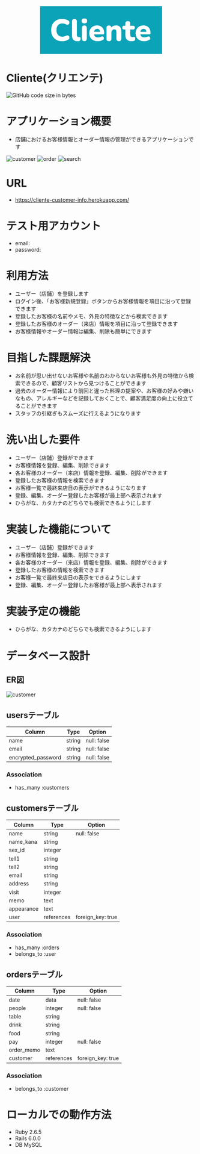 <div align="center">
<img src="https://raw.githubusercontent.com/mamoru-ando/customer_info/3847a61eea0ff01e4bf39a8a68f00eefef90e158/Cliente%E3%83%AD%E3%82%B3%E3%82%99%202021-01-25%2017.47.58.png" alt="Cliente" title="Cliente">
</div>

# Cliente(クリエンテ)
![GitHub code size in bytes](https://img.shields.io/github/languages/code-size/mamoru-ando/customer_info)

# アプリケーション概要
- 店舗におけるお客様情報とオーダー情報の管理ができるアプリケーションです

![customer](https://user-images.githubusercontent.com/75655307/106693378-ac8bf100-6619-11eb-83e3-6a32ea2759c1.gif)
![order](https://user-images.githubusercontent.com/75655307/106693365-a6961000-6619-11eb-9f10-085bad34af67.gif)
![search](https://user-images.githubusercontent.com/75655307/106693380-ad248780-6619-11eb-944f-f378ad6faf4d.gif)


# URL
- https://cliente-customer-info.herokuapp.com/


# テスト用アカウント
- email: 
- password: 


# 利用方法
- ユーザー（店舗）を登録します
- ログイン後、「お客様新規登録」ボタンからお客様情報を項目に沿って登録できます
- 登録したお客様の名前やメモ、外見の特徴などから検索できます
- 登録したお客様のオーダー（来店）情報を項目に沿って登録できます
- お客様情報やオーダー情報は編集、削除も簡単にできます


# 目指した課題解決
- お名前が思い出せないお客様や名前のわからないお客様も外見の特徴から検索できるので、顧客リストから見つけることができます
- 過去のオーダー情報により前回と違った料理の提案や、お客様の好みや嫌いなもの、アレルギーなどを記録しておくことで、顧客満足度の向上に役立てることができます
- スタッフの引継ぎもスムーズに行えるようになります


# 洗い出した要件
- ユーザー（店舗）登録ができます
- お客様情報を登録、編集、削除できます
- 各お客様のオーダー（来店）情報を登録、編集、削除ができます
- 登録したお客様の情報を検索できます
- お客様一覧で最終来店日の表示ができるようになります
- 登録、編集、オーダー登録したお客様が最上部へ表示されます
- ひらがな、カタカナのどちらでも検索できるようにします


# 実装した機能について
- ユーザー（店舗）登録ができます
- お客様情報を登録、編集、削除できます
- 各お客様のオーダー（来店）情報を登録、編集、削除ができます
- 登録したお客様の情報を検索できます
- お客様一覧で最終来店日の表示をできるようにします
- 登録、編集、オーダー登録したお客様が最上部へ表示されます


# 実装予定の機能
- ひらがな、カタカナのどちらでも検索できるようにします


# データベース設計
## ER図
![customer](https://user-images.githubusercontent.com/75655307/106239145-74fdfd00-6245-11eb-81ed-e41f4c417633.png)

## usersテーブル
| Column             | Type   | Option      | 
| ------------------ | ------ | ----------- | 
| name               | string | null: false | 
| email              | string | null: false | 
| encrypted_password | string | null: false | 

### Association
- has_many :customers


## customersテーブル
| Column          | Type       | Option            | 
| --------------- | ---------- | ----------------- | 
| name            | string     | null: false       | 
| name_kana       | string     |                   | 
| sex_id          | integer    |                   | 
| tell1           | string     |                   | 
| tell2           | string     |                   | 
| email           | string     |                   | 
| address         | string     |                   | 
| visit           | integer    |                   | 
| memo            | text       |                   | 
| appearance      | text       |                   | 
| user            | references | foreign_key: true | 

### Association
- has_many :orders
- belongs_to :user


## ordersテーブル
| Column     | Type       | Option            | 
| ---------- | ---------- | ----------------- | 
| date       | data       | null: false       | 
| people     | integer    | null: false       | 
| table      | string     |                   | 
| drink      | string     |                   | 
| food       | string     |                   | 
| pay        | integer    | null: false       | 
| order_memo | text       |                   | 
| customer   | references | foreign_key: true | 

### Association
- belongs_to :customer


# ローカルでの動作方法
- Ruby 2.6.5
- Rails 6.0.0
- DB  MySQL

